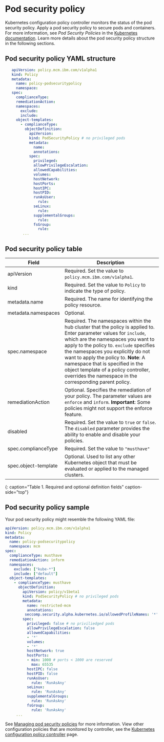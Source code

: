 # Pod security policy

Kubernetes configuration policy controller monitors the status of the pod security policy. Apply a pod security policy to secure pods and containers. For more information, see _Pod Security Policies_ in the [Kubernetes documentation](https://kubernetes.io/docs/concepts/policy/pod-security-policy/). Learn more details about the pod security policy structure in the following sections.

## Pod security policy YAML structure

```yaml
   apiVersion: policy.mcm.ibm.com/v1alpha1
   kind: Policy
   metadata:
     name: policy-podsecuritypolicy
     namespace:
   spec:
     complianceType:
     remediationAction:
     namespaces:
       exclude:
       include:
     object-templates:
       - complianceType:
         objectDefinition:
           apiVersion:
           kind: PodSecurityPolicy # no privileged pods
           metadata:
             name:
             annotations:
           spec:
             privileged:
             allowPrivilegeEscalation:
             allowedCapabilities:
             volumes:
             hostNetwork:
             hostPorts:
             hostIPC:
             hostPID:
             runAsUser:
               rule:
             seLinux:
               rule:
             supplementalGroups:
               rule:
             fsGroup:
               rule:
        ...
   ```
   
## Pod security policy table

<!--just a place holder until i go through the parameters-->
|Field|Description|
|-- | -- |
| apiVersion | Required. Set the value to `policy.mcm.ibm.com/v1alpha1`. <!--current place holder until this info is updated--> |
| kind | Required. Set the value to `Policy` to indicate the type of policy. |
| metadata.name | Required. The name for identifying the policy resource. |
| metadata.namespaces | Optional. |
| spec.namespace | Required. The namespaces within the hub cluster that the policy is applied to. Enter parameter values for `include`, which are the namespaces you want to apply to the policy to. `exclude` specifies the namespaces you explicitly do not want to apply the policy to. **Note**: A namespace that is specified in the object template of a policy controller, overrides the namespace in the corresponding parent policy.|
| remediationAction | Optional. Specifies the remediation of your policy. The parameter values are `enforce` and `inform`. **Important**: Some policies might not support the enforce feature.|
| disabled | Required. Set the value to `true` or `false`. The `disabled` parameter provides the ability to enable and disable your policies.|
| spec.complianceType | Required. Set the value to `"musthave"`|
| spec.object-template| Optional. Used to list any other Kubernetes object that must be evaluated or applied to the managed clusters. |
{: caption="Table 1. Required and optional definition fields" caption-side="top"}

## Pod security policy sample

Your pod security policy might resemble the following YAML file:
 
   ```yaml
   apiVersion: policy.mcm.ibm.com/v1alpha1
   kind: Policy
   metadata:
     name: policy-podsecuritypolicy
     namespace: mcm
   spec:
     complianceType: musthave
     remediationAction: inform
     namespaces:
       exclude: ["kube-*"]
       include: ["default"]
     object-templates:
       - complianceType: musthave
         objectDefinition:
           apiVersion: policy/v1beta1
           kind: PodSecurityPolicy # no privileged pods
           metadata:
             name: restricted-mcm
             annotations:
            seccomp.security.alpha.kubernetes.io/allowedProfileNames: '*'
           spec:
             privileged: false # no priviliedged pods
             allowPrivilegeEscalation: false
             allowedCapabilities:
             - '*'
             volumes:
             - '*'
             hostNetwork: true
             hostPorts:
             - min: 1000 # ports < 1000 are reserved
               max: 65535
             hostIPC: false
             hostPID: false
             runAsUser:
               rule: 'RunAsAny'
             seLinux:
               rule: 'RunAsAny'
             supplementalGroups:
               rule: 'RunAsAny'
             fsGroup:
               rule: 'RunAsAny'
        ...
   ```

See [Managing pod security policies](create_psp_policy.md) for more information. View other configuration policies that are monitored by controller, see the [Kubernetes configuration policy controller](config_policy_ctrl.md) page.
